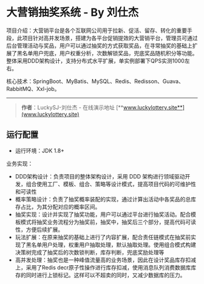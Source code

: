 # 大营销抽奖系统 - By 刘仕杰

项目介绍：大营销平台是各个互联网公司用于拉新、促活、留存、转化的重要手段，此项目针对高并发场景，搭建为各平台促销提效的大营销平台，管理员可通过后台管理活动与奖品，用户可以通过抽奖的方式获取奖品，在寻常抽奖的基础上扩展了黑名单用户兜底，用户权重分析，次数解锁奖品，兜底奖品随机积分等功能。整体采用DDD架构设计，支持分布式水平扩展，单实例部署下QPS实测1000左右。

核心技术：SpringBoot、MyBatis、MySQL、Redis、Redisson、Guava、RabbitMQ、Xxl-job。

---

>**作者**：LuckySJ-刘仕杰 - 在线演示地址 [**www.luckylottery.site**](www.luckylottery.site)

## 运行配置

- 运行环境：JDK 1.8+

业务实现：

- DDD架构设计：负责项目的整体架构设计，采用 DDD 架构进行领域驱动开发，组合使用工厂、模板、组合、策略等设计模式，提高项目代码的可维护性和可读性
- 概率策略设计：负责了抽奖概率装配的实现，通过计算出活动中各奖品的总库存占比，为其分配对应的概率区间。
- 抽奖实现：设计并实现了抽奖功能，用户可以通过平台进行抽奖活动。配合模板模式将抽奖业务流程分为抽奖前，抽奖中，抽奖后三个部分，提高代码可读性，方便后续扩展。
- 玩法扩展：在原来抽奖的基础上进行了内容扩展，配合责任链模式在抽奖前实现了黑名单用户处理，权重用户抽取处理，默认抽取处理。使用组合模式构建决策树完成了抽奖后的次数锁判断，库存判断，兜底奖励处理等
- 高并发处理：抽奖也是一种峰值流量高的业务场景，因此在设计奖品库存扣减上，采用了Redis decr原子性操作进行库存扣减，使用消息队列消费数据库库存的同时进行上锁标记。这样可以不超卖的同时，又减少数据库的压力。


